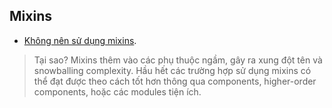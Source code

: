 ## Mixins

  - [Không nên sử dụng mixins](https://facebook.github.io/react/blog/2016/07/13/mixins-considered-harmful.html).

  > Tại sao? Mixins thêm vào các phụ thuộc ngầm, gây ra xung đột tên và snowballing complexity. Hầu hết các trường hợp sử dụng mixins có thể đạt được theo cách tốt hơn thông qua components, higher-order components, hoặc các modules tiện ích.

